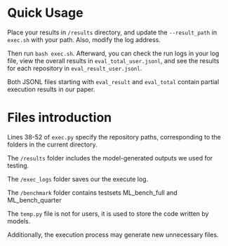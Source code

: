 # Quick Usage

Place your results in `/results` directory, and update the `--result_path` in `exec.sh` with your path. Also, modify the log address. 

Then run `bash exec.sh`. Afterward, you can check the run logs in your log file, view the overall results in `eval_total_user.jsonl`, and see the results for each repository in `eval_result_user.jsonl`.


Both JSONL files starting with `eval_result` and `eval_total` contain partial execution results in our paper.

# Files introduction

Lines 38-52 of `exec.py` specify the repository paths, corresponding to the folders in the current directory.

The `/results` folder includes the model-generated outputs we used for testing.

The `/exec_logs` folder saves our the execute log.

The `/benchmark` folder contains testsets ML_bench_full and ML_bench_quarter

The `temp.py` file is not for users, it is used to store the code written by models.

Additionally, the execution process may generate new unnecessary files.
